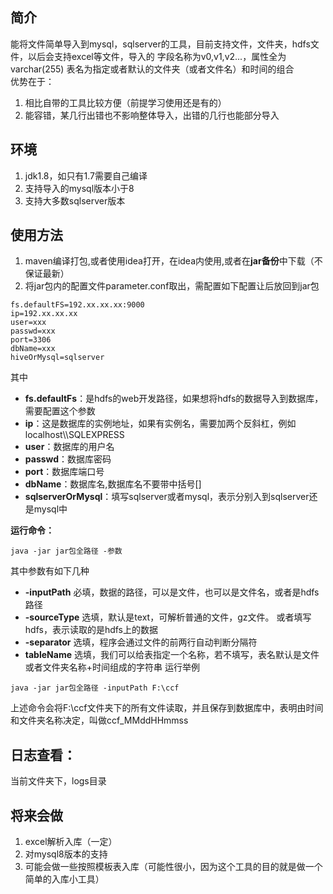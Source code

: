 ## 简介
能将文件简单导入到mysql，sqlserver的工具，目前支持文件，文件夹，hdfs文件，以后会支持excel等文件，导入的
字段名称为v0,v1,v2...，属性全为varchar(255) 表名为指定或者默认的文件夹（或者文件名）和时间的组合  
优势在于：
1. 相比自带的工具比较方便（前提学习使用还是有的）  
2. 能容错，某几行出错也不影响整体导入，出错的几行也能部分导入

## 环境  
1. jdk1.8，如只有1.7需要自己编译
2. 支持导入的mysql版本小于8  
3. 支持大多数sqlserver版本

## 使用方法  
1. maven编译打包,或者使用idea打开，在idea内使用,或者在**jar备份**中下载（不保证最新）  
2. 将jar包内的配置文件parameter.conf取出，需配置如下配置让后放回到jar包  
```
fs.defaultFS=192.xx.xx.xx:9000
ip=192.xx.xx.xx
user=xxx
passwd=xxx
port=3306
dbName=xxx
hiveOrMysql=sqlserver
```
其中  
- **fs.defaultFs**：是hdfs的web开发路径，如果想将hdfs的数据导入到数据库，需要配置这个参数
- **ip**：这是数据库的实例地址，如果有实例名，需要加两个反斜杠，例如 localhost\\\SQLEXPRESS
- **user**：数据库的用户名
- **passwd**：数据库密码
- **port**：数据库端口号
- **dbName**：数据库名,数据库名不要带中括号[]
- **sqlserverOrMysql**：填写sqlserver或者mysql，表示分别入到sqlserver还是mysql中

**运行命令：**  
```aidl
java -jar jar包全路径 -参数
```
其中参数有如下几种  
- **-inputPath** 必填，数据的路径，可以是文件，也可以是文件名，或者是hdfs路径  
- **-sourceType** 选填，默认是text，可解析普通的文件，gz文件。 或者填写hdfs，表示读取的是hdfs上的数据
- **-separator** 选填，程序会通过文件的前两行自动判断分隔符  
- **tableName** 选填，我们可以给表指定一个名称，若不填写，表名默认是文件或者文件夹名称+时间组成的字符串
运行举例  
```aidl
java -jar jar包全路径 -inputPath F:\ccf

```
上述命令会将F:\ccf文件夹下的所有文件读取，并且保存到数据库中，表明由时间和文件夹名称决定，叫做ccf_MMddHHmmss

## 日志查看：  
当前文件夹下，logs目录

## 将来会做
1. excel解析入库（一定）  
2. 对mysql8版本的支持
3. 可能会做一些按照模板表入库（可能性很小，因为这个工具的目的就是做一个简单的入库小工具）


